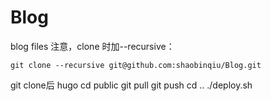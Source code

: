 # Blog
blog files
注意，clone 时加--recursive：

```
git clone --recursive git@github.com:shaobinqiu/Blog.git
```
git clone后
hugo
cd public
git pull
git push
cd ..
./deploy.sh

